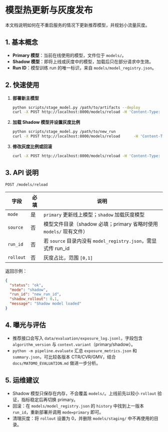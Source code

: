 # 模型热更新与灰度发布

本文档说明如何在不重启服务的情况下更新推荐模型，并规划小流量灰度。

## 1. 基本概念

- **Primary 模型**：当前在线使用的模型，文件位于 `models/`。
- **Shadow 模型**：即将上线或灰度中的模型，加载后只在部分请求中生效。
- **Run ID**：模型训练 run 的唯一标识，来自 `models/model_registry.json`。

## 2. 快速使用

1. **部署新主模型**
   ```bash
   python scripts/stage_model.py /path/to/artifacts --deploy
   curl -X POST http://localhost:8000/models/reload -H 'Content-Type: application/json' -d '{"mode":"primary"}'
   ```

2. **加载 Shadow 模型并设置灰度比例**
   ```bash
   python scripts/stage_model.py /path/to/new_run
   curl -X POST http://localhost:8000/models/reload      -H 'Content-Type: application/json'      -d '{"mode":"shadow", "source":"models/staging/new_run", "run_id":"new_run_id", "rollout":0.1}'
   ```

3. **修改灰度比例或回滚**
   ```bash
   curl -X POST http://localhost:8000/models/reload -H 'Content-Type: application/json' -d '{"mode":"primary", "rollout":0.0}'
   ```

## 3. API 说明

`POST /models/reload`

| 字段 | 必填 | 说明 |
| ---- | ---- | ---- |
| `mode` | 是 | `primary` 更新线上模型；`shadow` 加载灰度模型 |
| `source` | 否 | 模型文件目录（shadow 必填；primary 省略时使用 `models/` 现有文件） |
| `run_id` | 否 | 若 `source` 目录内没有 `model_registry.json`，需显式传 run_id |
| `rollout` | 否 | 灰度占比，范围 `[0,1]` |

返回示例：
```json
{
  "status": "ok",
  "mode": "shadow",
  "run_id": "new_run_id",
  "shadow_rollout": 0.1,
  "message": "Shadow model loaded"
}
```

## 4. 曝光与评估

- 推荐接口会写入 `data/evaluation/exposure_log.jsonl`，字段包含 `algorithm_version` 与 `context.variant`（primary/shadow）。
- `python -m pipeline.evaluate` 汇总 `exposure_metrics.json` 和 `summary.json`，可比较各版本 CTR/CVR/GMV，结合 `docs/MATOMO_EVALUATION.md` 做进一步分析。

## 5. 运维建议

- Shadow 模型只保存在内存，不会覆盖 `models/`。上线前先以较小 `rollout` 验证，指标稳定后再切换 primary。
- 回滚：在 `models/model_registry.json` 的 `history` 中找到上一版本 `run_id`，重新部署并调用 `mode=primary` 即可。
- 清理灰度：将 `rollout` 设置为 0，并删除 `models/staging/` 中不再使用的目录。
